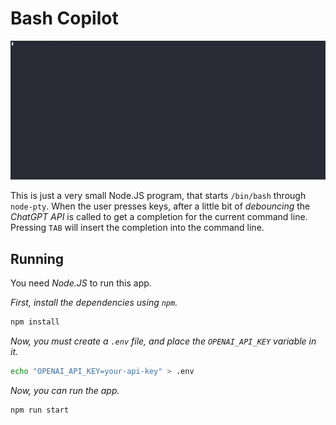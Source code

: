 # Bash Copilot

![](demo.gif)

This is just a very small Node.JS program, that starts `/bin/bash` through `node-pty`. When the user presses keys, after a little bit of _debouncing_ the _ChatGPT API_ is called to get a completion for the current command line. Pressing `TAB` will insert the completion into the command line.

## Running

You need _Node.JS_ to run this app.

_First, install the dependencies using `npm`._

```bash
npm install
```

_Now, you must create a `.env` file, and place the `OPENAI_API_KEY` variable in it._

```bash
echo "OPENAI_API_KEY=your-api-key" > .env
```

_Now, you can run the app._

```bash
npm run start
```
